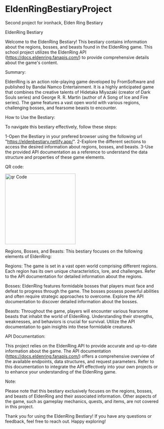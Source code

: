 # EldenRingBestiaryProject

Second project for ironhack, Elden Ring Bestiary

EldenRing Bestiary

Welcome to the EldenRing Bestiary! This bestiary contains information about the regions, bosses, and beasts found in the EldenRing game. This school project utilizes the EldenRing API (https://docs.eldenring.fanapis.com/) to provide comprehensive details about the game's content.

Summary:

EldenRing is an action role-playing game developed by FromSoftware and published by Bandai Namco Entertainment. It is a highly anticipated game that combines the creative talents of Hidetaka Miyazaki (creator of Dark Souls series) and George R. R. Martin (author of A Song of Ice and Fire series). The game features a vast open world with various regions, challenging bosses, and fearsome beasts to encounter.

How to Use the Bestiary:

To navigate this bestiary effectively, follow these steps:

1-Open the Bestiary in your prefered browser using the following url "https://eldenbestiary.netlify.app/".
2-Explore the different sections to access the desired information about regions, bosses, and beasts.
3-Use the provided API documentation as a reference to understand the data structure and properties of these game elements.

QR code:

<img src="https://eldenbestiary.netlify.app/qrCode.png" width = "230px" height = "230px" alt="qr Code" />

Regions, Bosses, and Beasts:
This bestiary focuses on the following elements of EldenRing:

Regions: The game is set in a vast open world comprising different regions. Each region has its own unique characteristics, lore, and challenges. Refer to the API documentation for detailed information about the regions.

Bosses: EldenRing features formidable bosses that players must face and defeat to progress through the game. The bosses possess powerful abilities and often require strategic approaches to overcome. Explore the API documentation to discover detailed information about the bosses.

Beasts: Throughout the game, players will encounter various fearsome beasts that inhabit the world of EldenRing. Understanding their strengths, weaknesses, and behaviors is crucial for survival. Utilize the API documentation to gain insights into these formidable creatures.

API Documentation:

This project relies on the EldenRing API to provide accurate and up-to-date information about the game. The API documentation (https://docs.eldenring.fanapis.com/) offers a comprehensive overview of the available endpoints, data structures, and request parameters. Refer to this documentation to integrate the API effectively into your own projects or to enhance your understanding of the EldenRing game.

Note:

Please note that this bestiary exclusively focuses on the regions, bosses, and beasts of EldenRing and their associated information. Other aspects of the game, such as gameplay mechanics, quests, and items, are not covered in this project.

Thank you for using the EldenRing Bestiary! If you have any questions or feedback, feel free to reach out. Happy exploring!
